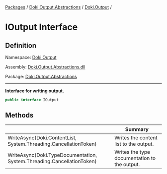[Packages](../../README.md) / [Doki.Output.Abstractions](../README.md) / [Doki.Output](README.md) / 

# IOutput Interface

## Definition

Namespace: [Doki.Output](README.md)

Assembly: [Doki.Output.Abstractions.dll](../README.md)

Package: [Doki.Output.Abstractions](https://www.nuget.org/packages/Doki.Output.Abstractions)

---

**Interface for writing output.**

```csharp
public interface IOutput
```

## Methods

|   |Summary|
|---|---|
|WriteAsync(Doki.ContentList, System.Threading.CancellationToken)|Writes the content list to the output.|
|WriteAsync(Doki.TypeDocumentation, System.Threading.CancellationToken)|Writes the type documentation to the output.|



